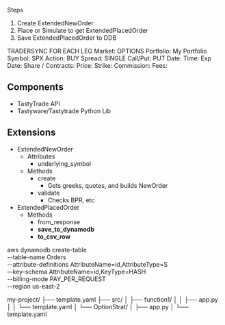 Steps
1. Create ExtendedNewOrder
1. Place or Simulate to get ExtendedPlacedOrder
1. Save ExtendedPlacedOrder to DDB





TRADERSYNC
    FOR EACH LEG
        Market: OPTIONS
        Portfolio: My Portfolio
        Symbol: SPX
        Action: BUY
        Spread: SINGLE
        Call/Put: PUT
        Date:
        Time:
        Exp Date:
        Share / Contracts:
        Price:
        Strike:
        Commission:
        Fees:




















## Components
* TastyTrade API
* Tastyware/Tastytrade Python Lib

## Extensions
* ExtendedNewOrder 
    * Attributes
        * underlying_symbol
    * Methods
        * create
            * Gets greeks, quotes, and builds NewOrder
        * validate
            * Checks BPR, etc
* ExtendedPlacedOrder
    * Methods
        * from_response
        * **save_to_dynamodb**
        * **to_csv_row**





aws dynamodb create-table \
    --table-name Orders \
    --attribute-definitions AttributeName=id,AttributeType=S \
    --key-schema AttributeName=id,KeyType=HASH \
    --billing-mode PAY_PER_REQUEST \
    --region us-east-2




my-project/
├── template.yaml
├── src/
│   ├── function1/
│   │   ├── app.py
│   │   └── template.yaml
│   └── OptionStrat/
│       ├── app.py
│       └── template.yaml
